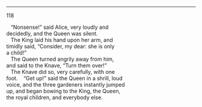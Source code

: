 ---
118 

&nbsp;&nbsp;&nbsp;“Nonsense!” said Alice, very loudly and  
decidedly, and the Queen was silent.  
&nbsp;&nbsp;&nbsp;The King laid his hand upon her arm, and  
timidly said, “Consider, my dear: she is only  
a child!”  
&nbsp;&nbsp;&nbsp;The Queen turned angrily away from him,  
and said to the Knave, “Turn them over!”  
&nbsp;&nbsp;&nbsp;The Knave did so, very carefully, with one  
foot.
&nbsp;&nbsp;&nbsp;“Get up!” said the Queen in a shrill, loud  
voice, and the three gardeners instantly jumped  
up, and began bowing to the King, the Queen,  
the royal children, and everybody else.
